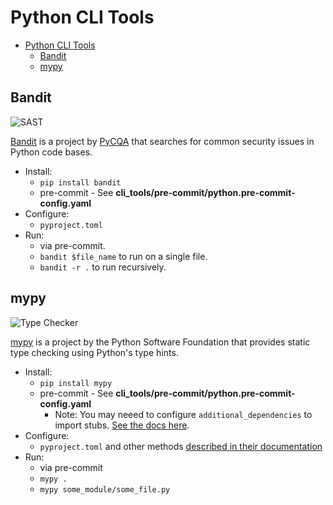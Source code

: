 # Python CLI Tools

- [Python CLI Tools](#python-cli-tools)
  - [Bandit](#bandit)
  - [mypy](#mypy)


## Bandit

![SAST](https://img.shields.io/badge/Category-SAST-blue)

[Bandit](https://github.com/PyCQA/bandit) is a project by
[PyCQA](https://github.com/PyCQA) that searches for common security issues in
Python code bases.

* Install:
  * `pip install bandit`
  * pre-commit - See **cli_tools/pre-commit/python.pre-commit-config.yaml**
* Configure:
  * `pyproject.toml`
* Run:
  * via pre-commit.
  * `bandit $file_name` to run on a single file.
  * `bandit -r .` to run recursively.


## mypy

![Type Checker](https://img.shields.io/badge/Category-Type%20Checker-green)

[mypy](https://github.com/python/mypy) is a project by the Python Software Foundation
that provides static type checking using Python's type hints.

* Install:
  * `pip install mypy`
  * pre-commit - See **cli_tools/pre-commit/python.pre-commit-config.yaml**
    * Note: You may neeed to configure `additional_dependencies` to import stubs. [See the docs here](https://github.com/pre-commit/mirrors-mypy).
* Configure:
  * `pyproject.toml` and other methods [described in their documentation](https://mypy.readthedocs.io/en/stable/config_file.html)
* Run:
  * via pre-commit
  * `mypy .`
  * `mypy some_module/some_file.py`
